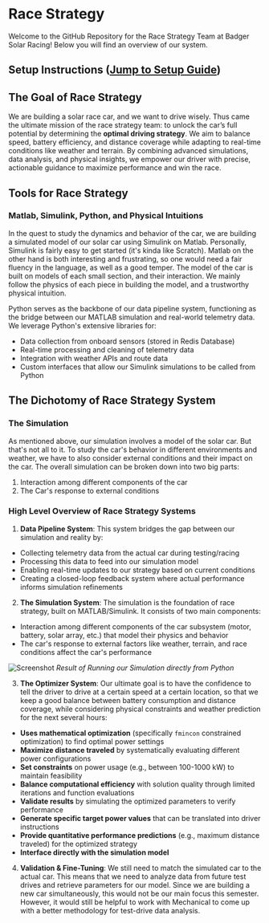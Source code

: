 # Race Strategy
Welcome to the GitHub Repository for the Race Strategy Team at Badger Solar Racing! Below you will find an overview of our system.

## Setup Instructions ([Jump to Setup Guide](#setup-instructions-for-contributors-to-this-repo))

## The Goal of Race Strategy
We are building a solar race car, and we want to drive wisely. Thus came the ultimate mission of the race strategy team: to unlock the car’s full potential by determining the **optimal driving strategy**. We aim to balance speed, battery efficiency, and distance coverage while adapting to real-time conditions like weather and terrain. By combining advanced simulations, data analysis, and physical insights, we empower our driver with precise, actionable guidance to maximize performance and win the race.

## Tools for Race Strategy

### Matlab, Simulink, Python, and Physical Intuitions 
In the quest to study the dynamics and behavior of the car, we are building a simulated model of our solar car using Simulink on Matlab.
Personally, Simulink is fairly easy to get started (it's kinda like Scratch). Matlab on the other hand is both interesting and frustrating, so one would need a fair fluency in the language, as well as a good temper.
The model of the car is built on models of each small section, and their interaction. We mainly follow the physics of each piece in building the model, and a trustworthy physical intuition.

Python serves as the backbone of our data pipeline system, functioning as the bridge between our MATLAB simulation and real-world telemetry data. We leverage Python's extensive libraries for:
- Data collection from onboard sensors (stored in Redis Database)
- Real-time processing and cleaning of telemetry data
- Integration with weather APIs and route data
- Custom interfaces that allow our Simulink simulations to be called from Python

## The Dichotomy of Race Strategy System

### The Simulation
As mentioned above, our simulation involves a model of the solar car. But that's not all to it. To study the car's behavior in different environments and weather, we have to also consider external conditions and their impact on the car. The overall simulation can be broken down into two big parts:
1. Interaction among different components of the car
2. The Car's response to external conditions

### High Level Overview of Race Strategy Systems

1. **Data Pipeline System**: This system bridges the gap between our simulation and reality by:
- Collecting telemetry data from the actual car during testing/racing
- Processing this data to feed into our simulation model
- Enabling real-time updates to our strategy based on current conditions
- Creating a closed-loop feedback system where actual performance informs simulation refinements

2. **The Simulation System**: The simulation is the foundation of race strategy, built on MATLAB/Simulink. It consists of two main components:
- Interaction among different components of the car subsystem (motor, battery, solar array, etc.) that model their physics and behavior
- The car's response to external factors like weather, terrain, and race conditions affect the car's performance

![Screenshot](Outputs/rdmegraph.png)
*Result of Running our Simulation directly from Python*

3. **The Optimizer System**: Our ultimate goal is to have the confidence to tell the driver to drive at a certain speed at a certain location, so that we keep a good balance between battery consumption and distance coverage, while considering physical constraints and weather prediction for the next several hours:
- **Uses mathematical optimization** (specifically `fmincon` constrained optimization) to find optimal power settings
- **Maximize distance traveled** by systematically evaluating different power configurations 
- **Set constraints** on power usage (e.g., between 100-1000 kW) to maintain feasibility
- **Balance computational efficiency** with solution quality through limited iterations and function evaluations
- **Validate results** by simulating the optimized parameters to verify performance
- **Generate specific target power values** that can be translated into driver instructions
- **Provide quantitative performance predictions** (e.g., maximum distance traveled) for the optimized strategy
- **Interface directly with the simulation model**

4. **Validation & Fine-Tuning**: We still need to match the simulated car to the actual car. This means that we need to analyze data from future test drives and retrieve parameters for our model. Since we are building a new car simultaneously, this would not be our main focus this semester. However, it would still be helpful to work with Mechanical to come up with a better methodology for test-drive data analysis.